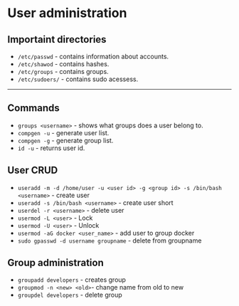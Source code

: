 # User administration

## Importaint directories
* `/etc/passwd` - contains information about accounts.
* `/etc/shawod` - contains hashes.
* `/etc/groups` - contains groups.
* `/etc/sudoers/` - contains sudo acessess.

---

## Commands 

* `groups <username>` - shows what groups does a user belong to.
* `compgen -u` - generate user list.
* `compgen -g` - generate group list.
* `id -u` - returns user id.

## User CRUD

* `useradd -m -d /home/user -u <user id> -g <group id> -s /bin/bash <username>` - create user
* `useradd -s /bin/bash <username>` - create user short
* `userdel -r <username>` - delete user
* `usermod -L <user>` - Lock
* `usermod -U <user>` - Unlock
* `usermod -aG docker <user_name>` - add user to group docker 
* `sudo gpasswd -d username groupname` - delete from groupname

## Group administration

* `groupadd developers` - creates group
* `groupmod -n <new> <old>`- change name from old to new
* `groupdel developers` - delete group
